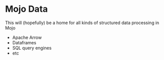# Mojo Data

This will (hopefully) be a home for all kinds of structured data processing in Mojo
- Apache Arrow
- Dataframes
- SQL query engines
- etc
